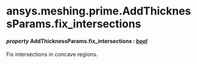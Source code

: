 # ansys.meshing.prime.AddThicknessParams.fix_intersections

<a id="ansys.meshing.prime.AddThicknessParams.fix_intersections"></a>

#### *property* AddThicknessParams.fix_intersections *: [bool](https://docs.python.org/3.11/library/functions.html#bool)*

Fix intersections in concave regions.

<!-- !! processed by numpydoc !! -->
